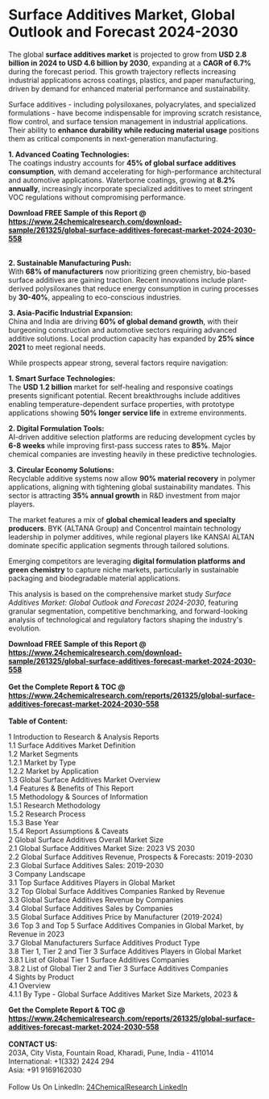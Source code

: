 <h1>Surface Additives Market, Global Outlook and Forecast 2024-2030</h1><p>The global <strong>surface additives market</strong> is projected to grow from <strong>USD 2.8 billion in 2024 to USD 4.6 billion by 2030</strong>, expanding at a <strong>CAGR of 6.7%</strong> during the forecast period. This growth trajectory reflects increasing industrial applications across coatings, plastics, and paper manufacturing, driven by demand for enhanced material performance and sustainability.</p><p>Surface additives - including polysiloxanes, polyacrylates, and specialized formulations - have become indispensable for improving scratch resistance, flow control, and surface tension management in industrial applications. Their ability to <strong>enhance durability while reducing material usage</strong> positions them as critical components in next-generation manufacturing.</p><p><strong>1. Advanced Coating Technologies:</strong><br>
The coatings industry accounts for <strong>45% of global surface additives consumption</strong>, with demand accelerating for high-performance architectural and automotive applications. Waterborne coatings, growing at <strong>8.2% annually</strong>, increasingly incorporate specialized additives to meet stringent VOC regulations without compromising performance.</p><div><b>Download FREE Sample of this Report @ 
            <a href="https://www.24chemicalresearch.com/download-sample/261325/global-surface-additives-forecast-market-2024-2030-558">
            https://www.24chemicalresearch.com/download-sample/261325/global-surface-additives-forecast-market-2024-2030-558</a></b></div><br><p><strong>2. Sustainable Manufacturing Push:</strong><br>
With <strong>68% of manufacturers</strong> now prioritizing green chemistry, bio-based surface additives are gaining traction. Recent innovations include plant-derived polysiloxanes that reduce energy consumption in curing processes by <strong>30-40%</strong>, appealing to eco-conscious industries.</p><p><strong>3. Asia-Pacific Industrial Expansion:</strong><br>
China and India are driving <strong>60% of global demand growth</strong>, with their burgeoning construction and automotive sectors requiring advanced additive solutions. Local production capacity has expanded by <strong>25% since 2021</strong> to meet regional needs.</p><p>While prospects appear strong, several factors require navigation:</p><p><strong>1. Smart Surface Technologies:</strong><br>
The <strong>USD 1.2 billion</strong> market for self-healing and responsive coatings presents significant potential. Recent breakthroughs include additives enabling temperature-dependent surface properties, with prototype applications showing <strong>50% longer service life</strong> in extreme environments.</p><p><strong>2. Digital Formulation Tools:</strong><br>
AI-driven additive selection platforms are reducing development cycles by <strong>6-8 weeks</strong> while improving first-pass success rates to <strong>85%</strong>. Major chemical companies are investing heavily in these predictive technologies.</p><p><strong>3. Circular Economy Solutions:</strong><br>
Recyclable additive systems now allow <strong>90% material recovery</strong> in polymer applications, aligning with tightening global sustainability mandates. This sector is attracting <strong>35% annual growth</strong> in R&amp;D investment from major players.</p><p>The market features a mix of <strong>global chemical leaders and specialty producers</strong>. BYK (ALTANA Group) and Concentrol maintain technology leadership in polymer additives, while regional players like KANSAI ALTAN dominate specific application segments through tailored solutions.</p><p>Emerging competitors are leveraging <strong>digital formulation platforms and green chemistry</strong> to capture niche markets, particularly in sustainable packaging and biodegradable material applications.</p><p>This analysis is based on the comprehensive market study <em>Surface Additives Market: Global Outlook and Forecast 2024-2030</em>, featuring granular segmentation, competitive benchmarking, and forward-looking analysis of technological and regulatory factors shaping the industry's evolution.</p><div><b>Download FREE Sample of this Report @ 
            <a href="https://www.24chemicalresearch.com/download-sample/261325/global-surface-additives-forecast-market-2024-2030-558">
            https://www.24chemicalresearch.com/download-sample/261325/global-surface-additives-forecast-market-2024-2030-558</a></b></div><br><div><b>Get the Complete Report & TOC @ 
            <a href="https://www.24chemicalresearch.com/reports/261325/global-surface-additives-forecast-market-2024-2030-558">
            https://www.24chemicalresearch.com/reports/261325/global-surface-additives-forecast-market-2024-2030-558</a></b></div><br>
            <b>Table of Content:</b><p>1 Introduction to Research & Analysis Reports<br />
    1.1 Surface Additives Market Definition<br />
    1.2 Market Segments<br />
        1.2.1 Market by Type<br />
        1.2.2 Market by Application<br />
    1.3 Global Surface Additives Market Overview<br />
    1.4 Features & Benefits of This Report<br />
    1.5 Methodology & Sources of Information<br />
        1.5.1 Research Methodology<br />
        1.5.2 Research Process<br />
        1.5.3 Base Year<br />
        1.5.4 Report Assumptions & Caveats<br />
2 Global Surface Additives Overall Market Size<br />
    2.1 Global Surface Additives Market Size: 2023 VS 2030<br />
    2.2 Global Surface Additives Revenue, Prospects & Forecasts: 2019-2030<br />
    2.3 Global Surface Additives Sales: 2019-2030<br />
3 Company Landscape<br />
    3.1 Top Surface Additives Players in Global Market<br />
    3.2 Top Global Surface Additives Companies Ranked by Revenue<br />
    3.3 Global Surface Additives Revenue by Companies<br />
    3.4 Global Surface Additives Sales by Companies<br />
    3.5 Global Surface Additives Price by Manufacturer (2019-2024)<br />
    3.6 Top 3 and Top 5 Surface Additives Companies in Global Market, by Revenue in 2023<br />
    3.7 Global Manufacturers Surface Additives Product Type<br />
    3.8 Tier 1, Tier 2 and Tier 3 Surface Additives Players in Global Market<br />
        3.8.1 List of Global Tier 1 Surface Additives Companies<br />
        3.8.2 List of Global Tier 2 and Tier 3 Surface Additives Companies<br />
4 Sights by Product<br />
    4.1 Overview<br />
        4.1.1 By Type - Global Surface Additives Market Size Markets, 2023 &</p><div><b>Get the Complete Report & TOC @ 
            <a href="https://www.24chemicalresearch.com/reports/261325/global-surface-additives-forecast-market-2024-2030-558">
            https://www.24chemicalresearch.com/reports/261325/global-surface-additives-forecast-market-2024-2030-558</a></b></div><br><b>CONTACT US:</b><br>
            203A, City Vista, Fountain Road, Kharadi, Pune, India - 411014<br>
            International: +1(332) 2424 294<br>
            Asia: +91 9169162030 <br><br>
            Follow Us On LinkedIn: <a href="https://www.linkedin.com/company/24chemicalresearch/">24ChemicalResearch LinkedIn</a>